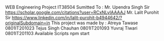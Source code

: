 WEB Engineering Project IT38504
Sumitted To :
Mr. Upendra Singh Sir https://scholar.google.com/citations?user=RCxNLyIAAAAJ
Mr. Lalit Purohit Sir https://www.linkedin.com/in/lalit-purohit-b4944642/?originalSubdomain=in
This project was made by :
Atreya Tawase 0801IT201023
Tejus Singh Chauhan 0801IT201093
Yuvraj Tiwari 0801IT201103
Available Scripts
npm start
